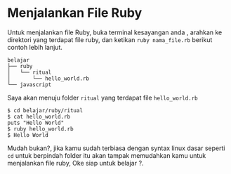 # Menjalankan File Ruby

Untuk menjalankan file Ruby, buka terminal kesayangan anda , arahkan ke direktori yang terdapat file ruby,  dan ketikan `ruby nama_file.rb` berikut contoh lebih lanjut.

```text
belajar
├── ruby
│   └── ritual
│       └── hello_world.rb
└── javascript
```

Saya akan menuju folder `ritual` yang terdapat file `hello_world.rb`

```text
$ cd belajar/ruby/ritual
$ cat hello_world.rb
puts "Hello World"
$ ruby hello_world.rb
$ Hello World
```

Mudah bukan?, jika kamu sudah terbiasa dengan syntax linux dasar seperti `cd` untuk berpindah folder itu akan tampak memudahkan kamu untuk menjalankan file ruby, Oke siap untuk belajar ?.

